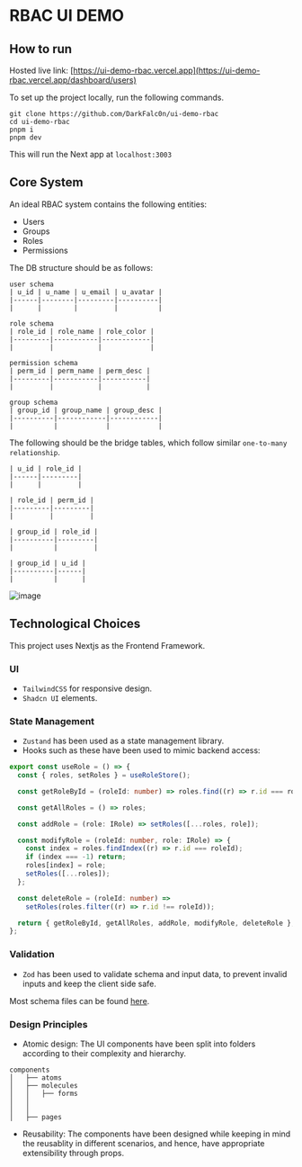 # RBAC UI DEMO

## How to run

Hosted live link: [https://ui-demo-rbac.vercel.app](https://ui-demo-rbac.vercel.app/dashboard/users)

To set up the project locally, run the following commands.
```
git clone https://github.com/DarkFalc0n/ui-demo-rbac
cd ui-demo-rbac
pnpm i
pnpm dev
```
This will run the Next app at `localhost:3003`

## Core System

An ideal RBAC system contains the following entities: 

- Users
- Groups
- Roles
- Permissions

The DB structure should be as follows:
```
user schema
| u_id | u_name | u_email | u_avatar |
|------|--------|---------|----------|
|      |        |         |          |

role schema
| role_id | role_name | role_color |
|---------|-----------|------------|
|         |           |            |

permission schema
| perm_id | perm_name | perm_desc |
|---------|-----------|-----------|
|         |           |           |

group schema
| group_id | group_name | group_desc |
|----------|------------|------------|
|          |            |            |
```

The following should be the bridge tables, which follow similar `one-to-many relationship`.

```
| u_id | role_id |   
|------|---------| 
|      |         |

| role_id | perm_id | 
|---------|---------|
|         |         |   

| group_id | role_id | 
|----------|---------|
|          |         |

| group_id | u_id |
|----------|------|
|          |      |

```
![image](https://github.com/user-attachments/assets/935a6467-13da-42b6-a718-6bbc3b56e02b)



## Technological Choices
This project uses Nextjs as the Frontend Framework.
### UI 
- `TailwindCSS` for responsive design.
- `Shadcn UI` elements.
### State Management
- `Zustand` has been used as a state management library.
- Hooks such as these have been used to mimic backend access:
```ts
export const useRole = () => {
  const { roles, setRoles } = useRoleStore();

  const getRoleById = (roleId: number) => roles.find((r) => r.id === roleId);

  const getAllRoles = () => roles;

  const addRole = (role: IRole) => setRoles([...roles, role]);

  const modifyRole = (roleId: number, role: IRole) => {
    const index = roles.findIndex((r) => r.id === roleId);
    if (index === -1) return;
    roles[index] = role;
    setRoles([...roles]);
  };

  const deleteRole = (roleId: number) =>
    setRoles(roles.filter((r) => r.id !== roleId));

  return { getRoleById, getAllRoles, addRole, modifyRole, deleteRole };
};
```

### Validation
- `Zod` has been used to validate schema and input data, to prevent invalid inputs and keep the client side safe.
  
Most schema files can be found [here](https://github.com/DarkFalc0n/ui-demo-rbac/tree/main/src/schema).

### Design Principles

- Atomic design: The UI components have been split into folders according to their complexity and hierarchy.

```
components
│   ├── atoms
│   ├── molecules
│   │   ├── forms
│   │   
│   │  
│   ├── pages
 ```
- Reusability: The components have been designed while keeping in mind the reusablity in different scenarios, and hence, have appropriate extensibility through props.


